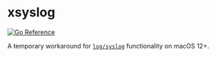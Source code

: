 # xsyslog

[![Go Reference](https://pkg.go.dev/badge/github.com/nezhahq/xsyslog.svg)](https://pkg.go.dev/github.com/nezhahq/xsyslog)

A temporary workaround for [`log/syslog`](https://pkg.go.dev/log/syslog) functionality on macOS 12+.
